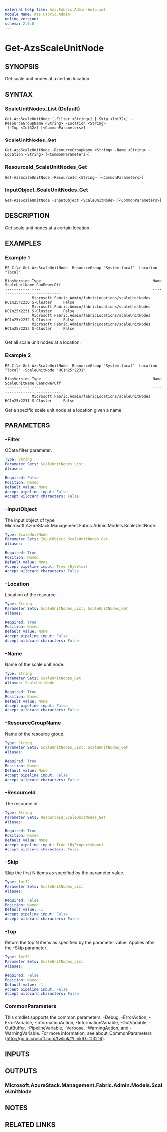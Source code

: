 ```yaml
---
external help file: Azs.Fabric.Admin-help.xml
Module Name: Azs.Fabric.Admin
online version:
schema: 2.0.0
---
```


# Get-AzsScaleUnitNode

## SYNOPSIS
Get scale unit nodes at a certain location.

## SYNTAX

### ScaleUnitNodes_List (Default)
```
Get-AzsScaleUnitNode [-Filter <String>] [-Skip <Int32>] -ResourceGroupName <String> -Location <String>
 [-Top <Int32>] [<CommonParameters>]
```

### ScaleUnitNodes_Get
```
Get-AzsScaleUnitNode -ResourceGroupName <String> -Name <String> -Location <String> [<CommonParameters>]
```

### ResourceId_ScaleUnitNodes_Get
```
Get-AzsScaleUnitNode -ResourceId <String> [<CommonParameters>]
```

### InputObject_ScaleUnitNodes_Get
```
Get-AzsScaleUnitNode -InputObject <ScaleUnitNode> [<CommonParameters>]
```

## DESCRIPTION
Get scale unit nodes at a certain location.

## EXAMPLES

### Example 1
```
PS C:\> Get-AzsScaleUnitNode -ResourceGroup "System.local" -Location "local"

BiosVersion Type                                                  Name        ScaleUnitName CanPowerOff
----------- ----                                                  ----        ------------- -----------
            Microsoft.Fabric.Admin/fabricLocations/scaleUnitNodes HC1n25r2230 S-Cluster     False
            Microsoft.Fabric.Admin/fabricLocations/scaleUnitNodes HC1n25r2231 S-Cluster     False
            Microsoft.Fabric.Admin/fabricLocations/scaleUnitNodes HC1n25r2232 S-Cluster     False
            Microsoft.Fabric.Admin/fabricLocations/scaleUnitNodes HC1n25r2233 S-Cluster     False
            ...
```

Get all scale unit nodes at a location.

### Example 2
```
PS C:\> Get-AzsScaleUnitNode -ResourceGroup "System.local" -Location "local" -ScaleUnitNode "HC1n25r2231"

BiosVersion Type                                                  Name        ScaleUnitName CanPowerOff
----------- ----                                                  ----        ------------- -----------
            Microsoft.Fabric.Admin/fabricLocations/scaleUnitNodes HC1n25r2231 S-Cluster     False
```

Get a specific scale unit node at a location given a name.

## PARAMETERS

### -Filter
OData filter parameter.

```yaml
Type: String
Parameter Sets: ScaleUnitNodes_List
Aliases:

Required: False
Position: Named
Default value: None
Accept pipeline input: False
Accept wildcard characters: False
```

### -InputObject
The input object of type Microsoft.AzureStack.Management.Fabric.Admin.Models.ScaleUnitNode.

```yaml
Type: ScaleUnitNode
Parameter Sets: InputObject_ScaleUnitNodes_Get
Aliases:

Required: True
Position: Named
Default value: None
Accept pipeline input: True (ByValue)
Accept wildcard characters: False
```

### -Location
Location of the resource.

```yaml
Type: String
Parameter Sets: ScaleUnitNodes_List, ScaleUnitNodes_Get
Aliases:

Required: True
Position: Named
Default value: None
Accept pipeline input: False
Accept wildcard characters: False
```

### -Name
Name of the scale unit node.

```yaml
Type: String
Parameter Sets: ScaleUnitNodes_Get
Aliases: ScaleUnitNode

Required: True
Position: Named
Default value: None
Accept pipeline input: False
Accept wildcard characters: False
```

### -ResourceGroupName
Name of the resource group.

```yaml
Type: String
Parameter Sets: ScaleUnitNodes_List, ScaleUnitNodes_Get
Aliases:

Required: True
Position: Named
Default value: None
Accept pipeline input: False
Accept wildcard characters: False
```

### -ResourceId
The resource id.

```yaml
Type: String
Parameter Sets: ResourceId_ScaleUnitNodes_Get
Aliases:

Required: True
Position: Named
Default value: None
Accept pipeline input: True (ByPropertyName)
Accept wildcard characters: False
```

### -Skip
Skip the first N items as specified by the parameter value.

```yaml
Type: Int32
Parameter Sets: ScaleUnitNodes_List
Aliases:

Required: False
Position: Named
Default value: -1
Accept pipeline input: False
Accept wildcard characters: False
```

### -Top
Return the top N items as specified by the parameter value.
Applies after the -Skip parameter.

```yaml
Type: Int32
Parameter Sets: ScaleUnitNodes_List
Aliases:

Required: False
Position: Named
Default value: -1
Accept pipeline input: False
Accept wildcard characters: False
```

### CommonParameters
This cmdlet supports the common parameters: -Debug, -ErrorAction, -ErrorVariable, -InformationAction, -InformationVariable, -OutVariable, -OutBuffer, -PipelineVariable, -Verbose, -WarningAction, and -WarningVariable. For more information, see about_CommonParameters (http://go.microsoft.com/fwlink/?LinkID=113216).

## INPUTS

## OUTPUTS

### Microsoft.AzureStack.Management.Fabric.Admin.Models.ScaleUnitNode

## NOTES

## RELATED LINKS

